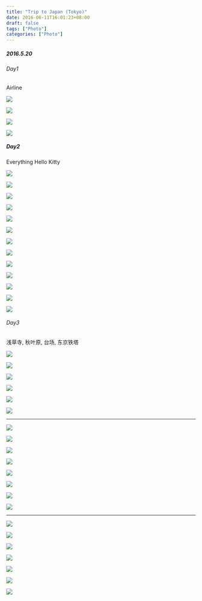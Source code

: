 ```yaml
---
title: "Trip to Japan (Tokyo)"
date: 2016-06-11T16:01:23+08:00
draft: false
tags: ["Photo"]
categories: ["Photo"]
---
```


##### 2016.5.20

###### Day1

Airline


![](http://ww4.sinaimg.cn/large/62fdd4d5gw1f5qanwif18j21kw11y490.jpg)
<!--more-->

![](http://ww3.sinaimg.cn/large/62fdd4d5gw1f5qanxdxsqj21kw11yk4z.jpg)

![](http://ww1.sinaimg.cn/large/62fdd4d5gw1f5qaoi2rm9j21kw11y1kx.jpg)

![](http://ww1.sinaimg.cn/large/62fdd4d5gw1f5qao3ysjnj21kw11y4qp.jpg)

##### Day2

Everything Hello Kitty

![](http://ww4.sinaimg.cn/large/62fdd4d5gw1f5qb639qz3j21kw11y1il.jpg)

![](http://ww1.sinaimg.cn/large/62fdd4d5gw1f5qb66qghdj21kw2fhqv6.jpg)

![](http://ww4.sinaimg.cn/large/62fdd4d5gw1f5qb69il69j21kw2d8b29.jpg)

![](http://ww4.sinaimg.cn/large/62fdd4d5gw1f5qb6aknixj21kw11yhcs.jpg)

![](http://ww4.sinaimg.cn/large/62fdd4d5gw1f5qb6do9efj21kw11yaqu.jpg)

![](http://ww1.sinaimg.cn/large/62fdd4d5gw1f5qb6esi4fj21kw11ytnj.jpg)

![](http://ww2.sinaimg.cn/large/62fdd4d5gw1f5qb6fyn6nj21kw13h1kx.jpg)

![](http://ww2.sinaimg.cn/large/62fdd4d5gw1f5qb6hdpvzj21kw11y4fa.jpg)

![](http://ww4.sinaimg.cn/large/62fdd4d5gw1f5qb6hzxhcj21kw11y4fl.jpg)

![](http://ww1.sinaimg.cn/large/62fdd4d5gw1f5qb6jb90xj21kw11yk9p.jpg)

![](http://ww2.sinaimg.cn/large/62fdd4d5gw1f5qb6k7md1j21kw11ynma.jpg)

![](http://ww4.sinaimg.cn/large/62fdd4d5gw1f5qb6la90qj21kw11yaub.jpg)

![](http://ww1.sinaimg.cn/large/62fdd4d5gw1f5qb6m7x2qj21kw11ywol.jpg)

###### Day3

浅草寺, 秋叶原, 台场, 东京铁塔

![](http://ww3.sinaimg.cn/large/62fdd4d5gw1f5qbiw863gj21kw11y4qp.jpg)

![](http://ww2.sinaimg.cn/large/62fdd4d5gw1f5qbitgfnyj21kw11ytnk.jpg)

![](http://ww4.sinaimg.cn/large/62fdd4d5gw1f5qbisfp3nj21kw11ywus.jpg)

![](http://ww1.sinaimg.cn/large/62fdd4d5gw1f5qbiuban1j21kw11ytoi.jpg)

![](http://ww1.sinaimg.cn/large/62fdd4d5gw1f5qbixbjlaj21kw11yh9t.jpg)

![](http://ww2.sinaimg.cn/large/62fdd4d5gw1f5qbiz6d7wj21kw0z4b29.jpg)

------------

![](http://ww2.sinaimg.cn/large/62fdd4d5gw1f5qbj3g70bj21kw11ye81.jpg)

![](http://ww1.sinaimg.cn/large/62fdd4d5gw1f5qbj5uidmj21kw11ye81.jpg)

![](http://ww2.sinaimg.cn/large/62fdd4d5gw1f5qbj7mb5vj21kw11yb29.jpg)

![](http://ww3.sinaimg.cn/large/62fdd4d5gw1f5qbj9p4u4j21kw11ykjl.jpg)

![](http://ww4.sinaimg.cn/large/62fdd4d5gw1f5qbjamanaj21kw11ydwa.jpg)

![](http://ww1.sinaimg.cn/large/62fdd4d5gw1f5qbjcxybbj21kw11ye81.jpg)

![](http://ww4.sinaimg.cn/large/62fdd4d5jw1f5qd2mt09jj21kw2d8e81.jpg)

![](http://ww3.sinaimg.cn/large/62fdd4d5jw1f5qd2ohqb9j21kw11y4qp.jpg)

------------

![](http://ww4.sinaimg.cn/large/62fdd4d5gw1f5qbje3t6bj21kw11yql3.jpg)

![](http://ww4.sinaimg.cn/large/62fdd4d5gw1f5qbjfh9mhj21kw11ykiz.jpg)

![](http://ww1.sinaimg.cn/large/62fdd4d5gw1f5qbjgxu8lj21kw11y1i2.jpg)

![](http://ww3.sinaimg.cn/large/62fdd4d5gw1f5qbjk39inj21kw11y4qp.jpg)

![](http://ww3.sinaimg.cn/large/62fdd4d5gw1f5qbjim7kjj21kw11ytxf.jpg)

![](http://ww2.sinaimg.cn/large/62fdd4d5gw1f5qbjlrrucj21kw11yb29.jpg)

![](http://ww2.sinaimg.cn/large/62fdd4d5gw1f5qbjn472lj21kw11yqtk.jpg)